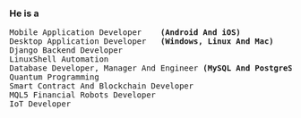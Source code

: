 <h3>He is a</h3>
<pre>
Mobile Application Developer    <b>(Android And iOS)</b>
Desktop Application Developer   <b>(Windows, Linux And Mac)</b>
Django Backend Developer
LinuxShell Automation
Database Developer, Manager And Engineer <b>(MySQL And PostgreSQL)</b>
Quantum Programming</b>
Smart Contract And Blockchain Developer
MQL5 Financial Robots Developer
IoT Developer
</pre>
